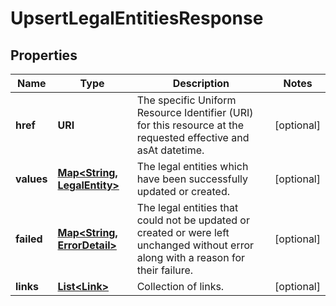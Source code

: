 

# UpsertLegalEntitiesResponse


## Properties

Name | Type | Description | Notes
------------ | ------------- | ------------- | -------------
**href** | **URI** | The specific Uniform Resource Identifier (URI) for this resource at the requested effective and asAt datetime. |  [optional]
**values** | [**Map&lt;String, LegalEntity&gt;**](LegalEntity.md) | The legal entities which have been successfully updated or created. |  [optional]
**failed** | [**Map&lt;String, ErrorDetail&gt;**](ErrorDetail.md) | The legal entities that could not be updated or created or were left unchanged without error along with a reason for their failure. |  [optional]
**links** | [**List&lt;Link&gt;**](Link.md) | Collection of links. |  [optional]



